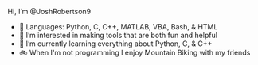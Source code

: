 Hi, I’m @JoshRobertson9
- 👋 Languages: Python, C, C++, MATLAB, VBA, Bash, & HTML
- 👀 I’m interested in making tools that are both fun and helpful
- 🌱 I’m currently learning everything about Python, C, & C++
- 🚲 When I'm not programming I enjoy Mountain Biking with my friends 

<!---
JoshRobertson9/JoshRobertson9 is a ✨ special ✨ repository because its `README.md` (this file) appears on your GitHub profile.
You can click the Preview link to take a look at your changes.
--->
